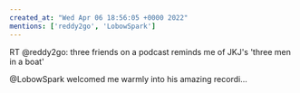 ```yaml
---
created_at: "Wed Apr 06 18:56:05 +0000 2022"
mentions: ['reddy2go', 'LobowSpark']
---
```


RT @reddy2go: three friends on a podcast reminds me of JKJ's 'three men in a boat'

@LobowSpark welcomed me warmly into his amazing recordi…